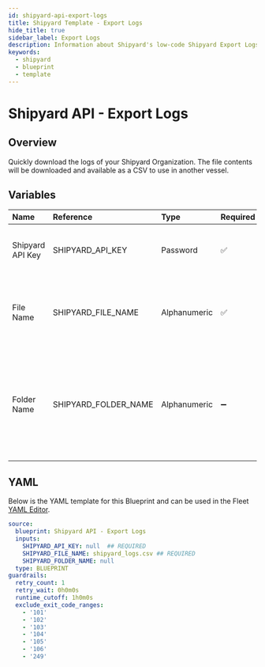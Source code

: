 ```yaml
---
id: shipyard-api-export-logs
title: Shipyard Template - Export Logs
hide_title: true
sidebar_label: Export Logs
description: Information about Shipyard's low-code Shipyard Export Logs blueprint. Quickly download all the Fleet and Vessel logs in your organization to a CSV file.
keywords:
  - shipyard
  - blueprint
  - template
---
```


# Shipyard API - Export Logs



## Overview

Quickly download the logs of your Shipyard Organization. The file contents will be downloaded and available as a CSV to use in another vessel.

## Variables

| Name | Reference | Type | Required | Default | Options | Description             |
|:-----|:----------|:-----|:---------|:--------|:--------|:------------------------|
| Shipyard API Key | SHIPYARD_API_KEY | Password | :white_check_mark: | - | - | The API key that Shipyard generated for you |
| File Name | SHIPYARD_FILE_NAME | Alphanumeric | :white_check_mark: | `shipyard_logs.csv` | - | The name of the csv file you would like the logs to be saved as. |
| Folder Name | SHIPYARD_FOLDER_NAME | Alphanumeric | :heavy_minus_sign: | - | - | The name of the folder where the logs will be downloaded to. If left blank, the file will be downloaded in the root directory |




## YAML

Below is the YAML template for this Blueprint and can be used in the
Fleet [YAML Editor](../../reference/fleets/yaml-editor.md).

```yaml
source:
  blueprint: Shipyard API - Export Logs
  inputs:
    SHIPYARD_API_KEY: null  ## REQUIRED
    SHIPYARD_FILE_NAME: shipyard_logs.csv ## REQUIRED
    SHIPYARD_FOLDER_NAME: null
  type: BLUEPRINT
guardrails:
  retry_count: 1
  retry_wait: 0h0m0s
  runtime_cutoff: 1h0m0s
  exclude_exit_code_ranges:
    - '101'
    - '102'
    - '103'
    - '104'
    - '105'
    - '106'
    - '249'
 ```


